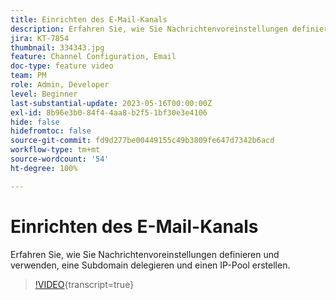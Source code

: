 ```yaml
---
title: Einrichten des E-Mail-Kanals
description: Erfahren Sie, wie Sie Nachrichtenvoreinstellungen definieren und verwenden, eine Subdomain delegieren und einen IP-Pool erstellen.
jira: KT-7854
thumbnail: 334343.jpg
feature: Channel Configuration, Email
doc-type: feature video
team: PM
role: Admin, Developer
level: Beginner
last-substantial-update: 2023-05-16T00:00:00Z
exl-id: 8b96e3b0-84f4-4aa8-b2f5-1bf30e3e4106
hide: false
hidefromtoc: false
source-git-commit: fd9d277be00449155c49b3809fe647d7342b6acd
workflow-type: tm+mt
source-wordcount: '54'
ht-degree: 100%

---
```


# Einrichten des E-Mail-Kanals

Erfahren Sie, wie Sie Nachrichtenvoreinstellungen definieren und verwenden, eine Subdomain delegieren und einen IP-Pool erstellen.

>[!VIDEO](https://video.tv.adobe.com/v/334343?quality=12&learn=on){transcript=true}
